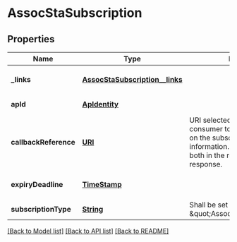 # AssocStaSubscription
## Properties

Name | Type | Description | Notes
------------ | ------------- | ------------- | -------------
**\_links** | [**AssocStaSubscription__links**](AssocStaSubscription__links.md) |  | [optional] [default to null]
**apId** | [**ApIdentity**](ApIdentity.md) |  | [default to null]
**callbackReference** | [**URI**](URI.md) | URI selected by the service consumer to receive notifications on the subscribed WLAN information. This shall be included both in the request and in response. | [default to null]
**expiryDeadline** | [**TimeStamp**](TimeStamp.md) |  | [optional] [default to null]
**subscriptionType** | [**String**](string.md) | Shall be set to \&quot;AssocStaSubscription\&quot;. | [default to null]

[[Back to Model list]](../README.md#documentation-for-models) [[Back to API list]](../README.md#documentation-for-api-endpoints) [[Back to README]](../README.md)

